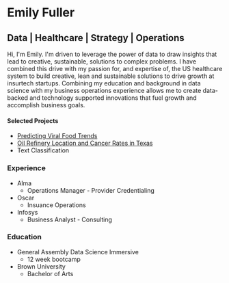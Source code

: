 # Emily Fuller
## Data | Healthcare | Strategy | Operations

Hi, I'm Emily. I'm driven to leverage the power of data to draw insights that lead to creative, sustainable, solutions to complex problems. I have combined this drive with my passion for, and expertise of, the US healthcare system to build creative, lean and sustainable solutions to drive growth at insurtech startups. Combining my education and background in data science with my business operations experience allows me to create data-backed and technology supported innovations that fuel growth and accomplish business goals.
  
#### Selected Projects
- [Predicting Viral Food Trends](https://github.com/ekfuller/food_trends)
- [Oil Refinery Location and Cancer Rates in Texas](https://github.com/ekfuller/DSI-group_project)
- Text Classification
  
### Experience
- Alma
  - Operations Manager - Provider Credentialing
- Oscar
  - Insuance Operations 
- Infosys
  - Business Analyst - Consulting
  
### Education
- General Assembly Data Science Immersive 
  - 12 week bootcamp 
- Brown University
  - Bachelor of Arts 

